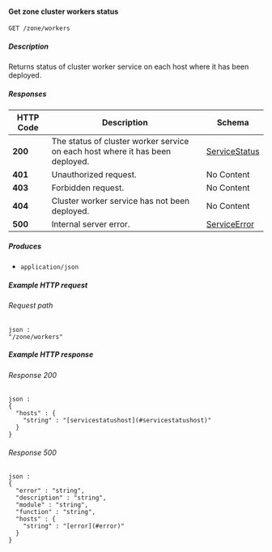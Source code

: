 
<a name="get_zone_workers"></a>
#### Get zone cluster workers status
```
GET /zone/workers
```


##### Description
Returns status of cluster worker service on each host where it has been deployed.


##### Responses

|HTTP Code|Description|Schema|
|---|---|---|
|**200**|The status of cluster worker service on each host where it has been  deployed.|[ServiceStatus](../definitions/ServiceStatus.md#servicestatus)|
|**401**|Unauthorized request.|No Content|
|**403**|Forbidden request.|No Content|
|**404**|Cluster worker service has not been deployed.|No Content|
|**500**|Internal server error.|[ServiceError](../definitions/ServiceError.md#serviceerror)|


##### Produces

* `application/json`


##### Example HTTP request

###### Request path
```
json :
"/zone/workers"
```


##### Example HTTP response

###### Response 200
```
json :
{
  "hosts" : {
    "string" : "[servicestatushost](#servicestatushost)"
  }
}
```


###### Response 500
```
json :
{
  "error" : "string",
  "description" : "string",
  "module" : "string",
  "function" : "string",
  "hosts" : {
    "string" : "[error](#error)"
  }
}
```



